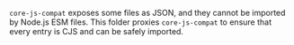 `core-js-compat` exposes some files as JSON, and they cannot be imported by Node.js ESM files. This folder proxies `core-js-compat` to ensure that every entry is CJS and can be safely imported.
